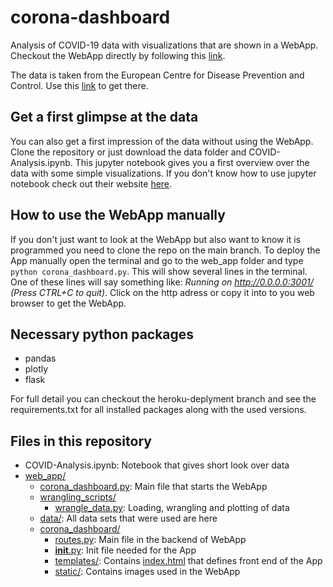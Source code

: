 # corona-dashboard
Analysis of COVID-19 data with visualizations that are shown in a WebApp.
Checkout the WebApp directly by following this [link](https://covid-19-data-comparison.herokuapp.com/). 

The data is taken from the European Centre for Disease Prevention and Control. Use this [link](https://www.ecdc.europa.eu/en/covid-19/data) to get there. 

## Get a first glimpse at the data
You can also get a first impression of the data without using the WebApp. Clone the repository or just download the data folder and COVID-Analysis.ipynb. This jupyter notebook gives you a first overview over the data with some simple visualizations. If you don't know how to use jupyter notebook check out their website [here](https://jupyter.org/).

## How to use the WebApp manually
If you don't just want to look at the WebApp but also want to know it is programmed you need to clone the repo on the main branch. 
To deploy the App manually open the terminal and go to the web_app folder and type `python corona_dashboard.py`. This will show several lines in the terminal. 
One of these lines will say something like: *Running on http://0.0.0.0:3001/ (Press CTRL+C to quit)*.
Click on the http adress or copy it into to you web browser to get the WebApp.

## Necessary python packages
* pandas
* plotly
* flask

For full detail you can checkout the heroku-deplyment branch and see the requirements.txt for all installed packages along with the used versions.

## Files in this repository

 * COVID-Analysis.ipynb: Notebook that gives short look over data
 * [web_app/](./web_app)
   * [corona_dashboard.py](./web_app/corona_dashboard.py): Main file that starts the WebApp
   * [wrangling_scripts/](./web_app/wrangling_scripts)
     * [wrangle_data.py](./web_app/wrangling_scripts/wrangle_data.py): Loading, wrangling and plotting of data
   * [data/](./web_app/wrangling_scripts): All data sets that were used are here
   * [corona_dashboard/](./web_app/corona_dashboard)
     * [routes.py](./web_app/corona_dashboard/routes.py): Main file in the backend of WebApp
     * [__init__.py](./web_app/corona_dashboard/__init__.py): Init file needed for the App
     * [templates/](./web_app/corona_dashboard/templates): Contains [index.html](./web_app/corona_dashboard/templates/index.html) that defines front end of the App
     * [static/](./web_app/corona_dashboard/static): Contains images used in the WebApp


